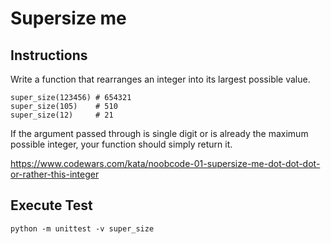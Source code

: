 # Supersize me

## Instructions
Write a function that rearranges an integer into its largest possible value.

```
super_size(123456) # 654321
super_size(105)    # 510
super_size(12)     # 21
```

If the argument passed through is single digit or is already the maximum possible integer, your function should simply return it.

https://www.codewars.com/kata/noobcode-01-supersize-me-dot-dot-dot-or-rather-this-integer

## Execute Test

`python -m unittest -v super_size`